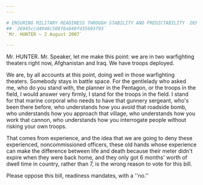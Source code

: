 ```yaml
---
---

# ENSURING MILITARY READINESS THROUGH STABILITY AND PREDICTABILITY  DEPLOYMENT POLICY ACT OF 2007
## `26945ccd4948c508f0a840fd35603f93`
`Mr. HUNTER — 2 August 2007`

---
```



Mr. HUNTER. Mr. Speaker, let me make this point: we are in two 
warfighting theaters right now, Afghanistan and Iraq. We have troops 
deployed.

We are, by all accounts at this point, doing well in those 
warfighting theaters. Somebody stays in battle space. For the 
gentlelady who asked me, who do you stand with, the planner in the 
Pentagon, or the troops in the field, I would answer very firmly, I 
stand for the troops in the field. I stand for that marine corporal who 
needs to have that gunnery sergeant, who's been there before, who 
understands how you avoid that roadside bomb, who understands how you 
approach that village, who understands how you work that cannon, who 
understands how you interrogate people without risking your own troops.

That comes from experience, and the idea that we are going to deny 
these experienced, noncommissioned officers, these old hands whose 
experience can make the difference between life and death because their 
meter didn't expire when they were back home, and they only got 6 
months' worth of dwell time in country, rather than 7, is the wrong 
reason to vote for this bill.

Please oppose this bill, readiness mandates, with a ''no.''